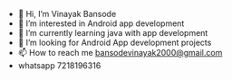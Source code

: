 - 👋 Hi, I’m Vinayak Bansode
- 👀 I’m interested in Android app development
- 🌱 I’m currently learning java with app development
- 💞️ I’m looking for Android App development projects
- 📫 How to reach me bansodevinayak2000@gmail.com 
-    whatsapp 7218196316


<!---
vinayak-bansode143/vinayak-bansode143 is a ✨ special ✨ repository because its `README.md` (this file) appears on your GitHub profile.
You can click the Preview link to take a look at your changes.
--->
